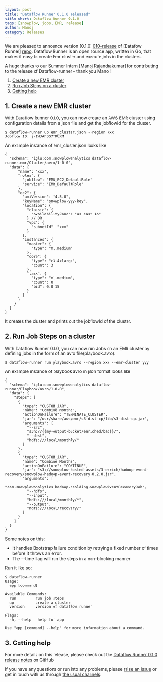 ```yaml
---
layout: post
title: "Dataflow Runner 0.1.0 released"
title-short: Dataflow Runner 0.1.0
tags: [snowplow, jobs, EMR, release]
author: Manoj
category: Releases
---
```


We are pleased to announce version [0.1.0] [010-release] of [Datafow Runner] [repo]. Dataflow Runner is an open source app, written in Go, that makes it easy to create Emr cluster and execute jobs in the clusters.

A huge thanks to our Summer Intern [Manoj Rajandrakumar]  for contributing to the release of Dataflow-runner - thank you Manoj!

1. [Create a new EMR cluster](/blog/2015/11/05/Dataflow-runner-0.1.0-released/#create_cluster)
2. [Run Job Steps on a cluster](/blog/2015/11/05/Dataflow-runner-0.1.0-released/#run_jobs)
3. [Getting help](/blog/2015/11/05/dataflow-runner-0.1.0-released/#help)

<!--more-->

<h2 id="create_cluster">1. Create a new EMR cluster</h2>

With Dataflow Runner 0.1.0, you can now create an AWS EMR cluster using configuration details from a json file and get the jobflowId for the cluster.

```
$ dataflow-runner up emr_cluster.json --region xxx
Jobflow ID: j-1WJAF3S7TRUXM
```

An example instance of emr_cluster.json looks like 

```
{
  "schema": "iglu:com.snowplowanalytics.dataflow-runner.emr/Cluster/avro/1-0-0",
  "data": {
      "name": "xxx",
      "roles": {
        "jobflow": "EMR_EC2_DefaultRole"
        "service": "EMR_DefaultRole"
      },
      "ec2": {
        "amiVersion": "4.5.0",
        "keyName": "snowplow-yyy-key",
        "location": {
          "classic": {
            "availabilityZone": "us-east-1a"
          } // OR 
          "vpc": {
            "subnetId": "xxx"
          }
        },
        "instances": {
          "master": {
            "type": "m1.medium"
          },
          "core": {
            "type": "c3.4xlarge",
            "count": 3,
          },
          "task": {
            "type": "m1.medium",
            "count": 0,
            "bid": 0.0.15
          }
        }
      }
    }
  }
}
```
It creates the cluster and prints out the jobflowId of the cluster.


<h2 id="resume">2. Run Job Steps on a cluster</h2>

With Dataflow Runner 0.1.0, you can now run Jobs on an EMR cluster by defining jobs in the form of an avro file(playbook.avro).

``
$ dataflow-runner run playbook.avro --region xxx --emr-cluster yyy
``

An example instance of playbook avro in json format looks like 
```
{
  "schema": "iglu:com.snowplowanalytics.dataflow-runner/Playbook/avro/1-0-0",
  "data": {
    "steps": [
      {
        "type": "CUSTOM_JAR",
        "name": "Combine Months",
        "actionOnFailure": "TERMINATE_CLUSTER",
        "jar": "/usr/share/aws/emr/s3-dist-cp/lib/s3-dist-cp.jar",
        "arguments": [
          "--src",
          "s3n://{{my-output-bucket/enriched/bad}}/",
          "--dest",
          "hdfs:///local/monthly/"
        ]
      },
      {
        "type": "CUSTOM_JAR",
        "name": "Combine Months",
        "actionOnFailure": "CONTINUE",
        "jar": "s3://snowplow-hosted-assets/3-enrich/hadoop-event-recovery/snowplow-hadoop-event-recovery-0.2.0.jar",
        "arguments": [
          "com.snowplowanalytics.hadoop.scalding.SnowplowEventRecoveryJob",
          "--hdfs",
          "--input",
          "hdfs:///local/monthly/*",
          "--output",
          "hdfs:///local/recovery/"
        ]
      }
    ]
  }
}
```

Some notes on this:

* It handles Bootstrap failure condition by retrying a fixed number of times before it throws an error.
* The --time flag will run the steps in a non-blocking manner

Run it like so:

```
$ dataflow-runner 
Usage:
  app [command]

Available Commands:
  run         run job steps
  up          create a cluster
  version     version of dataflow runner
  
Flags:
  -h, --help   help for app

Use "app [command] --help" for more information about a command.
```

<h2 id="help">3. Getting help</h2>

For more details on this release, please check out the [Dataflow Runner 0.1.0 release notes][010-release] on GitHub.

If you have any questions or run into any problems, please [raise an issue][issues] or get in touch with us through [the usual channels][talk-to-us].

[rmanojcit]: https://github.com/rmanojcit

[repo]: https://github.com/snowplow/dataflow-runner
[issues]: https://github.com/snowplow/dataflow-runner/issues
[010-release]: https://github.com/snowplow/dataflow-runner/releases/tag/0.1.0
[talk-to-us]: https://github.com/snowplow/dataflow-runner/wiki/Talk-to-us

